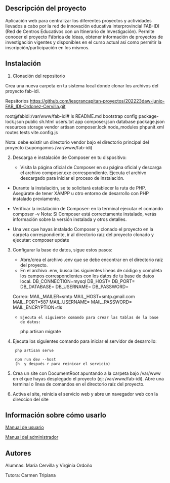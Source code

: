 ## Descripción del proyecto
Aplicación web para centralizar los diferentes proyectos y actividades llevados a cabo por la red de innovación educativa interprovincial FAB-IDI (Red de Centros Educativos con un Itinerario de Investigación).
Permite conocer el proyecto Fábrica de Ideas, obtener información de proyectos de investigación vigentes y disponibles en el curso actual  así como permitir la inscripción/participación en los mismos.

## Instalación

1. Clonación del repositorio

Crea una nueva carpeta en tu sistema local donde clonar los archivos del proyecto fab-idi.

Repsitorios https://github.com/iesgrancapitan-proyectos/202223daw-junio-FAB_IDI-Ordonez-Cervilla.git

root@fabidi:/var/www/fab-idi# ls
README.md  bootstrap      config        package-lock.json  public     sh.html  users.txt
app        composer.json  database      package.json       resources  storage  vendor
artisan    composer.lock  node_modules  phpunit.xml        routes     tests    vite.config.js

   Nota: debe existir un directorio vendor bajo el directorio principal del proyecto (supongamos /var/www/fab-idi)

2.  Descarga e instalación de Composer en tu dispositivo:

    - Visita la página oficial de Composer en su página oficial y descarga el archivo composer.exe correspondiente.   Ejecuta el archivo descargado para iniciar el proceso  de instalación.
  -   Durante la instalación, se te solicitará establecer la ruta de PHP. Asegúrate de tener XAMPP u otro entorno de desarrollo con PHP instalado previamente.
  -   Verificar la instalación de Composer: en la terminal ejecutar  el comando
           composer -v 
      Nota: Si Composer está correctamente instalado, verás información sobre la versión instalada y otros detalles.

   -    Una vez que hayas instalado Composer y clonado el proyecto en la carpeta correspondiente, ir al directorio raíz del proyecto clonado y ejecutar:
           composer update

3. Configurar la base de datos, sigue estos pasos:

    - Abre/crea el archivo .env que se debe encontrar en el directorio raíz del proyecto.
    - En el archivo .env, busca las siguientes líneas de código y completa los campos correspondientes con los datos de tu base de datos local.
    DB_CONNECTION=mysql
    DB_HOST=
    DB_PORT=
    DB_DATABASE=
    DB_USERNAME=
    DB_PASSWORD=

    Correo:
    MAIL_MAILER=smtp
    MAIL_HOST=smtp.gmail.com
    MAIL_PORT=587
    MAIL_USERNAME=
    MAIL_PASSWORD=
    MAIL_ENCRYPTION=tls

    -     Ejecuta el siguiente comando para crear las tablas de la base de datos:
         php artisan migrate


4. Ejecuta los siguientes comando para iniciar el servidor de desarrollo:

        php artisan serve

        npm run dev --host 
        (h  y después r para reinicar el servicio)

5. Crea un site con DocumentRoot apuntando a la carpeta bajo /var/www en el que hayas desplegado el proyecto (ej: /var/www/fab-idi).
Abre una terminal o línea de comandos en el directorio raíz del proyecto.

6. Activa el site, reinicia el servicio web  y abre un navegador web con la direccion del site  

## Información sobre cómo usarlo
 [Manual de usuario](https://github.com/iesgrancapitan-proyectos/202223daw-junio-FAB_IDI-Ordonez-Cervilla/wiki/10_1Doc_Manual_Usuario)
 
 [Manual del administrador](https://github.com/iesgrancapitan-proyectos/202223daw-junio-FAB_IDI-Ordonez-Cervilla/wiki/10_2Doc_Manual_Admin)
 
 


## Autores

Alumnas: María Cervilla y Virginia Ordoño

Tutora: Carmen Tripiana
